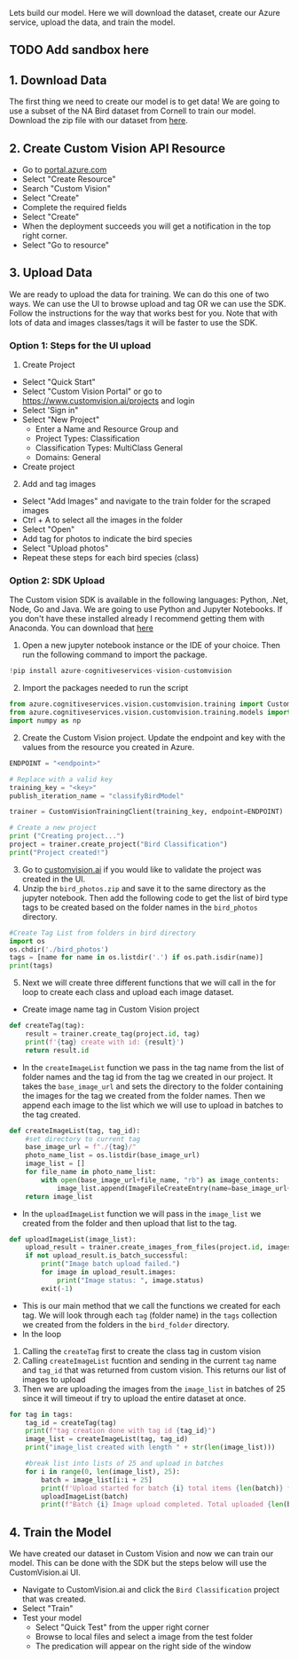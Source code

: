 Lets build our model. Here we will download the dataset, create our Azure service, upload the data, and train the model.

## TODO Add sandbox here

## 1. Download Data

The first thing we need to create our model is to get data! We are going to use a subset of the NA Bird dataset from Cornell to train our model. Download the zip file with our dataset from [here]().

## 2. Create Custom Vision API Resource

- Go to [portal.azure.com](https://portal.azure.com/)
- Select "Create Resource"
- Search "Custom Vision"
- Select "Create"
- Complete the required fields
- Select "Create"
- When the deployment succeeds you will get a notification in the top right corner.
- Select "Go to resource"

## 3. Upload Data

We are ready to upload the data for training. We can do this one of two ways. We can use the UI to browse upload and tag OR we can use the SDK. Follow the instructions for the way that works best for you. Note that with lots of data and images classes/tags it will be faster to use the SDK.

### Option 1: Steps for the UI upload

1. Create Project

- Select "Quick Start"
- Select "Custom Vision Portal" or go to https://www.customvision.ai/projects and login
- Select 'Sign in"
- Select "New Project"
  - Enter a Name and Resource Group and
  - Project Types: Classification
  - Classification Types: MultiClass General
  - Domains: General
- Create project

2. Add and tag images

- Select "Add Images" and navigate to the train folder for the scraped images
- Ctrl + A to select all the images in the folder
- Select "Open"
- Add tag for photos to indicate the bird species
- Select "Upload photos"
- Repeat these steps for each bird species (class)

### Option 2: SDK Upload

The Custom vision SDK is available in the following languages: Python, .Net, Node, Go and Java. We are going to use Python and Jupyter Notebooks. If you don't have these installed already I recommend getting them with Anaconda. You can download that [here](https://www.anaconda.com/)

1. Open a new jupyter notebook instance or the IDE of your choice. Then run the following command to import the package.

```python
!pip install azure-cognitiveservices-vision-customvision
```

2. Import the packages needed to run the script

```python
from azure.cognitiveservices.vision.customvision.training import CustomVisionTrainingClient
from azure.cognitiveservices.vision.customvision.training.models import ImageFileCreateEntry
import numpy as np
```

2.  Create the Custom Vision project. Update the endpoint and key with the values from the resource you created in Azure.

```python
ENDPOINT = "<endpoint>"

# Replace with a valid key
training_key = "<key>"
publish_iteration_name = "classifyBirdModel"

trainer = CustomVisionTrainingClient(training_key, endpoint=ENDPOINT)

# Create a new project
print ("Creating project...")
project = trainer.create_project("Bird Classification")
print("Project created!")
```

3. Go to [customvision.ai](customvision.ai) if you would like to validate the project was created in the UI.
4. Unzip the `bird_photos.zip` and save it to the same directory as the jupyter notebook. Then add the following code to get the list of bird type tags to be created based on the folder names in the `bird_photos` directory.

```python
#Create Tag List from folders in bird directory
import os
os.chdir('./bird_photos')
tags = [name for name in os.listdir('.') if os.path.isdir(name)]
print(tags)
```

5. Next we will create three different functions that we will call in the for loop to create each class and upload each image dataset.

- Create image name tag in Custom Vision project

```python
def createTag(tag):
    result = trainer.create_tag(project.id, tag)
    print(f'{tag} create with id: {result}')
    return result.id
```

- In the `createImageList` function we pass in the tag name from the list of folder names and the tag id from the tag we created in our project. It takes the `base_image_url` and sets the directory to the folder containing the images for the tag we created from the folder names. Then we append each image to the list which we will use to upload in batches to the tag created.

```python
def createImageList(tag, tag_id):
    #set directory to current tag
    base_image_url = f"./{tag}/"
    photo_name_list = os.listdir(base_image_url)
    image_list = []
    for file_name in photo_name_list:
        with open(base_image_url+file_name, "rb") as image_contents:
            image_list.append(ImageFileCreateEntry(name=base_image_url+file_name, contents=image_contents.read(), tag_ids=[tag_id]))
    return image_list
```

- In the `uploadImageList` function we will pass in the `image_list` we created from the folder and then upload that list to the tag.

```python
def uploadImageList(image_list):
    upload_result = trainer.create_images_from_files(project.id, images=image_list)
    if not upload_result.is_batch_successful:
        print("Image batch upload failed.")
        for image in upload_result.images:
            print("Image status: ", image.status)
        exit(-1)
```

- This is our main method that we call the functions we created for each tag. We will look through each `tag` (folder name) in the `tags` collection we created from the folders in the `bird_folder` directory.
- In the loop

1. Calling the `createTag` first to create the class tag in custom vision
2. Calling `createImageList` fucntion and sending in the current `tag` name and `tag_id` that was returned from custom vision. This returns our list of images to upload
3. Then we are uploading the images from the `image_list` in batches of 25 since it will timeout if try to upload the entire dataset at once.

```python
for tag in tags:
    tag_id = createTag(tag)
    print(f"tag creation done with tag id {tag_id}")
    image_list = createImageList(tag, tag_id)
    print("image_list created with length " + str(len(image_list)))

    #break list into lists of 25 and upload in batches
    for i in range(0, len(image_list), 25):
        batch = image_list[i:i + 25]
        print(f'Upload started for batch {i} total items {len(batch)} for tag {tag}...')
        uploadImageList(batch)
        print(f"Batch {i} Image upload completed. Total uploaded {len(batch)} for tag {tag}")
```

## 4. Train the Model

We have created our dataset in Custom Vision and now we can train our model. This can be done with the SDK but the steps below will use the CustomVision.ai UI.

- Navigate to CustomVision.ai and click the `Bird Classification` project that was created.
- Select "Train"
- Test your model
  - Select "Quick Test" from the upper right corner
  - Browse to local files and select a image from the test folder
  - The predication will appear on the right side of the window
